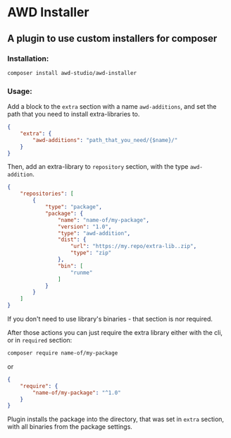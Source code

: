 # AWD Installer

## A plugin to use custom installers for composer

### Installation:
```bash
composer install awd-studio/awd-installer
```

### Usage:

Add a block to the `extra` section with a name `awd-additions`, and set the path that you need to install extra-libraries to.

```json
{
    "extra": {
        "awd-additions": "path_that_you_need/{$name}/"
    }
}
```

Then, add an extra-library to `repository` section, with the type `awd-addition`.

```json
{
    "repositories": [    
        {
            "type": "package",
            "package": {
                "name": "name-of/my-package",
                "version": "1.0",
                "type": "awd-addition",
                "dist": {
                    "url": "https://my.repo/extra-lib..zip",
                    "type": "zip"
                },
                "bin": [
                    "runme"
                ]
            }
        }
    ]
}
```

If you don't need to use library's binaries - that section is nor required.

After those actions you can just require the extra library either with the cli, or in `required` section:

```bash
composer require name-of/my-package
``` 
or
```json
{
    "require": {
        "name-of/my-package": "^1.0"
    }
}
```

Plugin installs the package into the directory, that was set in `extra` section, with all binaries from the package settings.
